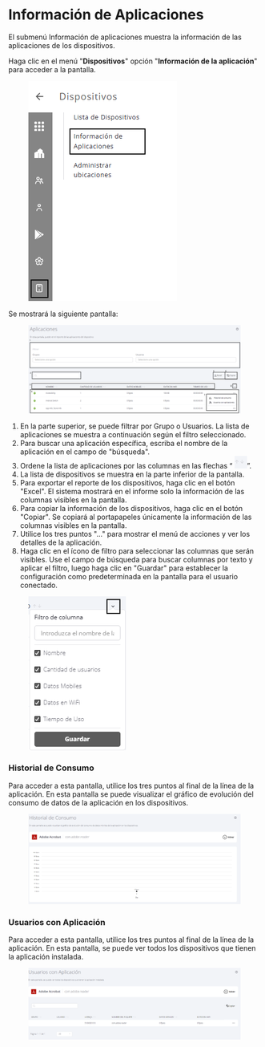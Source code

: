 # Información de Aplicaciones

El submenú Información de aplicaciones muestra la información de las aplicaciones de los dispositivos.

Haga clic en el menú "**Dispositivos**" opción "**Información de la aplicación**" para acceder a la pantalla.

<figure><img src="../../.gitbook/assets/image (1).png" alt=""><figcaption></figcaption></figure>

Se mostrará la siguiente pantalla:

<figure><img src="../../.gitbook/assets/Captura de tela 2024-12-06 145344.png" alt=""><figcaption></figcaption></figure>

1. En la parte superior, se puede filtrar por Grupo o Usuarios. La lista de aplicaciones se muestra a continuación según el filtro seleccionado.
2. Para buscar una aplicación específica, escriba el nombre de la aplicación en el campo de "búsqueda".
3. Ordene la lista de aplicaciones por las columnas en las flechas “ ![](<../../.gitbook/assets/1 (25).png>)”.
4. La lista de dispositivos se muestra en la parte inferior de la pantalla.
5. Para exportar el reporte de los dispositivos, haga clic en el botón "Excel". El sistema mostrará en el informe solo la información de las columnas visibles en la pantalla.
6. Para copiar la información de los dispositivos, haga clic en el botón "Copiar". Se copiará al portapapeles únicamente la información de las columnas visibles en la pantalla.
7. Utilice los tres puntos "..." para mostrar el menú de acciones y ver los detalles de la aplicación.
8. Haga clic en el ícono de filtro para seleccionar las columnas que serán visibles. Use el campo de búsqueda para buscar columnas por texto y aplicar el filtro, luego haga clic en "Guardar" para establecer la configuración como predeterminada en la pantalla para el usuario conectado.

<figure><img src="../../.gitbook/assets/image (215).png" alt=""><figcaption></figcaption></figure>

### **Historial de Consumo** <a href="#e2p6xqo1hbri" id="e2p6xqo1hbri"></a>

Para acceder a esta pantalla, utilice los tres puntos al final de la línea de la aplicación. En esta pantalla se puede visualizar el gráfico de evolución del consumo de datos de la aplicación en los dispositivos.

<figure><img src="../../.gitbook/assets/image (1) (1) (1) (1) (1) (1) (1).png" alt=""><figcaption></figcaption></figure>

### **Usuarios con Aplicación** <a href="#dzvz1gwobjw0" id="dzvz1gwobjw0"></a>

Para acceder a esta pantalla, utilice los tres puntos al final de la línea de la aplicación. En esta pantalla, se puede ver todos los dispositivos que tienen la aplicación instalada.

<figure><img src="../../.gitbook/assets/image (1) (1) (1) (1) (1) (1).png" alt=""><figcaption></figcaption></figure>

